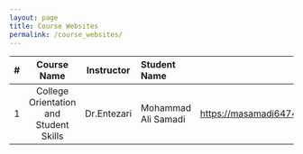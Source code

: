 ```yaml
---
layout: page
title: Course Websites
permalink: /course_websites/
---
```


| # |               Course Name              |   Instructor    |     Student Name     |      Website URL     |
|---|:--------------------------------------:|:---------------:|:---------------------|---------------------:|
| 1 | College Orientation and Student Skills |   Dr.Entezari   |  Mohammad Ali Samadi | https://masamadi6474.github.io/ostaddars
